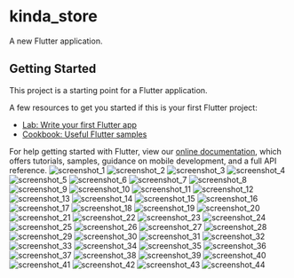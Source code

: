 # kinda_store

A new Flutter application.

## Getting Started

This project is a starting point for a Flutter application.

A few resources to get you started if this is your first Flutter project:

- [Lab: Write your first Flutter app](https://flutter.dev/docs/get-started/codelab)
- [Cookbook: Useful Flutter samples](https://flutter.dev/docs/cookbook)

For help getting started with Flutter, view our
[online documentation](https://flutter.dev/docs), which offers tutorials,
samples, guidance on mobile development, and a full API reference.
![screenshot_1](https://user-images.githubusercontent.com/87347374/142206949-640f7915-cd58-455c-8a0d-359890c72471.png)
![screenshot_2](https://user-images.githubusercontent.com/87347374/142206972-a0133e1c-abfa-4644-b42e-3c8eb58fd4e7.png)
![screenshot_3](https://user-images.githubusercontent.com/87347374/142207091-da85638e-ed0f-4d6d-abb7-3b8d949c08ab.png)
![screenshot_4](https://user-images.githubusercontent.com/87347374/142207124-34cfd618-af39-44dd-818b-f2c7fa9e238e.png)
![screenshot_5](https://user-images.githubusercontent.com/87347374/142207154-981994e6-04e8-447a-b225-b2bfe1a63be5.png)
![screenshot_6](https://user-images.githubusercontent.com/87347374/142207175-2a58bbab-94e4-4515-849b-1a1eae2136f9.png)
![screenshot_7](https://user-images.githubusercontent.com/87347374/142207207-32d338eb-ea86-450f-ba27-b5b76fe15603.png)
![screenshot_8](https://user-images.githubusercontent.com/87347374/142207222-b2c2dc7c-a076-4b2f-a9ee-23689f167c84.png)
![screenshot_9](https://user-images.githubusercontent.com/87347374/142207255-5ada36b2-b0ee-4695-a9d6-a2b30d699058.png)
![screenshot_10](https://user-images.githubusercontent.com/87347374/142207323-1766412d-d00f-4eae-9acd-2147650160f7.png)
![screenshot_11](https://user-images.githubusercontent.com/87347374/142207335-468da9a9-5f3d-4b45-a59b-483497a7a92e.png)
![screenshot_12](https://user-images.githubusercontent.com/87347374/142207355-f73354a4-2ef4-4ae7-8307-6ff689f67c81.png)
![screenshot_13](https://user-images.githubusercontent.com/87347374/142207387-be7aeac3-f52c-4c89-a695-6c21b0e439f1.png)
![screenshot_14](https://user-images.githubusercontent.com/87347374/142207409-d2053f0e-87a0-42d5-94fb-0092edd0a858.png)
![screenshot_15](https://user-images.githubusercontent.com/87347374/142207435-34cb6c78-2a81-49aa-a2ec-584d85de30d1.png)
![screenshot_16](https://user-images.githubusercontent.com/87347374/142207461-bff8ea49-0afb-4fae-aa91-883b32c1f027.png)
![screenshot_17](https://user-images.githubusercontent.com/87347374/142207467-e751fa7d-b962-4612-ae50-6b608aee8ae1.png)
![screenshot_18](https://user-images.githubusercontent.com/87347374/142207474-257598a2-d538-429a-82cf-e5c4c79e5dd7.png)
![screenshot_19](https://user-images.githubusercontent.com/87347374/142207484-25a3794f-cdf2-4a1d-a3da-ec22de2a975a.png)
![screenshot_20](https://user-images.githubusercontent.com/87347374/142207499-12f0b795-a528-4469-b92c-6cf0a2e62d9a.png)
![screenshot_21](https://user-images.githubusercontent.com/87347374/142207516-8ce2dbb3-7ba8-427a-93d1-7f3b7bc45fd9.png)
![screenshot_22](https://user-images.githubusercontent.com/87347374/142207531-4ea67c5b-026e-4fab-88c3-d7c0a044f0ea.png)
![screenshot_23](https://user-images.githubusercontent.com/87347374/142207569-ec0931d2-698f-426c-9833-0b7fffd4a1d7.png)
![screenshot_24](https://user-images.githubusercontent.com/87347374/142207614-a8c8fb0f-9110-410c-a259-1374b43a8528.png)
![screenshot_25](https://user-images.githubusercontent.com/87347374/142207634-3f09184a-a0f5-4782-bbdc-b98d271caa78.png)
![screenshot_26](https://user-images.githubusercontent.com/87347374/142207661-e4462dde-3148-4297-b8df-37107ad35d0b.png)
![screenshot_27](https://user-images.githubusercontent.com/87347374/142207679-8213b291-a18a-4eed-9e35-0441065cc5a2.png)
![screenshot_28](https://user-images.githubusercontent.com/87347374/142207691-23a6118e-f494-42d0-afdc-9f9bea1b390e.png)
![screenshot_29](https://user-images.githubusercontent.com/87347374/142207726-25969c96-1e77-42c8-9c46-deeb13d48452.png)
![screenshot_30](https://user-images.githubusercontent.com/87347374/142207735-4919f4a7-3cf0-45bc-95f3-3b4e2e65ddc6.png)
![screenshot_31](https://user-images.githubusercontent.com/87347374/142207747-132535ef-a9f2-4c0d-8a62-6cb48cd0305c.png)
![screenshot_32](https://user-images.githubusercontent.com/87347374/142207789-e22f9fe7-8339-4ed9-bac3-665fa3573aad.png)
![screenshot_33](https://user-images.githubusercontent.com/87347374/142207827-c147ae9b-c83d-4d8b-a898-a68784645a02.png)
![screenshot_34](https://user-images.githubusercontent.com/87347374/142207838-764ccb28-62a0-4fbc-9a3c-f644b66dcc6a.png)
![screenshot_35](https://user-images.githubusercontent.com/87347374/142207869-7d03c9c5-0e1a-4c90-8b4b-91d4d98e307e.png)
![screenshot_36](https://user-images.githubusercontent.com/87347374/142207949-62f7b28f-5ab3-4314-81f6-6fab09268b93.png)
![screenshot_37](https://user-images.githubusercontent.com/87347374/142207994-019a6d21-2175-403e-a70a-40f5e6f54591.png)
![screenshot_38](https://user-images.githubusercontent.com/87347374/142208002-dbdb87dd-0841-4fb7-ad0e-16a33a3fdc84.png)
![screenshot_39](https://user-images.githubusercontent.com/87347374/142208055-52dcb2fe-659b-4e30-963c-d296150c4639.png)
![screenshot_40](https://user-images.githubusercontent.com/87347374/142208075-f9aba6e5-5820-4691-b6ca-b674d3ad193c.png)
![screenshot_41](https://user-images.githubusercontent.com/87347374/142208178-bd653be4-8441-422a-8d49-286d056cf229.png)
![screenshot_42](https://user-images.githubusercontent.com/87347374/142208191-d95aa8c7-ce2a-456d-b8e6-9ac628e0288b.png)
![screenshot_43](https://user-images.githubusercontent.com/87347374/142208205-b867990f-f759-4ed6-8695-1771b189cfdf.png)
![screenshot_44](https://user-images.githubusercontent.com/87347374/142208228-0b96b2e0-2345-442b-a30e-a2be39c7207f.png)

